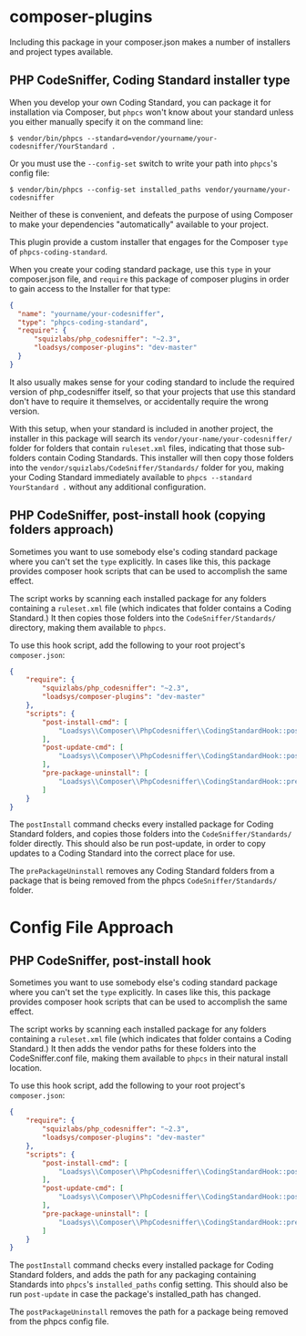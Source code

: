 # composer-plugins
Including this package in your composer.json makes a number of installers and project types available.


## PHP CodeSniffer, Coding Standard installer type

When you develop your own Coding Standard, you can package it for installation via Composer, but `phpcs` won't know about your standard unless you either manually specify it on the command line:

```shell
$ vendor/bin/phpcs --standard=vendor/yourname/your-codesniffer/YourStandard .
```

Or you must use the `--config-set` switch to write your path into `phpcs`'s config file:

```shell
$ vendor/bin/phpcs --config-set installed_paths vendor/yourname/your-codesniffer
```

Neither of these is convenient, and defeats the purpose of using Composer to make your dependencies "automatically" available to your project.

This plugin provide a custom installer that engages for the Composer `type` of `phpcs-coding-standard`.

When you create your coding standard package, use this `type` in your composer.json file, and `require` this package of composer plugins in order to gain access to the Installer for that type:

```json
{
  "name": "yourname/your-codesniffer",
  "type": "phpcs-coding-standard",
  "require": {
      "squizlabs/php_codesniffer": "~2.3",
      "loadsys/composer-plugins": "dev-master"
  }
}
```

It also usually makes sense for your coding standard to include the required version of php_codesniffer itself, so that your projects that use this standard don't have to require it themselves, or accidentally require the wrong version.

With this setup, when your standard is included in another project, the installer in this package will search its `vendor/your-name/your-codesniffer/` folder for folders that contain `ruleset.xml` files, indicating that those sub-folders contain Coding Standards. This installer will then copy those folders into the `vendor/squizlabs/CodeSniffer/Standards/` folder for you, making your Coding Standard immediately available to `phpcs --standard YourStandard .` without any additional configuration.



## PHP CodeSniffer, post-install hook (copying folders approach)

Sometimes you want to use somebody else's coding standard package where you can't set the `type` explicitly. In cases like this, this package provides composer hook scripts that can be used to accomplish the same effect.

The script works by scanning each installed package for any folders containing a `ruleset.xml` file (which indicates that folder contains a Coding Standard.) It then copies those folders into the `CodeSniffer/Standards/` directory, making them available to `phpcs`.

To use this hook script, add the following to your root project's `composer.json`:

```json
{
    "require": {
        "squizlabs/php_codesniffer": "~2.3",
        "loadsys/composer-plugins": "dev-master"
    },
    "scripts": {
        "post-install-cmd": [
            "Loadsys\\Composer\\PhpCodesniffer\\CodingStandardHook::postInstall"
        ],
        "post-update-cmd": [
            "Loadsys\\Composer\\PhpCodesniffer\\CodingStandardHook::postInstall"
        ],
        "pre-package-uninstall": [
            "Loadsys\\Composer\\PhpCodesniffer\\CodingStandardHook::prePackageUninstall"
        ]
    }
}
```

The `postInstall` command checks every installed package for Coding Standard folders, and copies those folders into the `CodeSniffer/Standards/` folder directly. This should also be run post-update, in order to copy updates to a Coding Standard into the correct place for use.

The `prePackageUninstall` removes any Coding Standard folders from a package that is being removed from the phpcs `CodeSniffer/Standards/` folder.










# Config File Approach

## PHP CodeSniffer, post-install hook

Sometimes you want to use somebody else's coding standard package where you can't set the `type` explicitly. In cases like this, this package provides composer hook scripts that can be used to accomplish the same effect.

The script works by scanning each installed package for any folders containing a `ruleset.xml` file (which indicates that folder contains a Coding Standard.) It then adds the vendor paths for these folders into the CodeSniffer.conf file, making them available to `phpcs` in their natural install location.

To use this hook script, add the following to your root project's `composer.json`:

```json
{
    "require": {
        "squizlabs/php_codesniffer": "~2.3",
        "loadsys/composer-plugins": "dev-master"
    },
    "scripts": {
        "post-install-cmd": [
            "Loadsys\\Composer\\PhpCodesniffer\\CodingStandardHook::postInstall"
        ],
        "post-update-cmd": [
            "Loadsys\\Composer\\PhpCodesniffer\\CodingStandardHook::postInstall"
        ],
        "pre-package-uninstall": [
            "Loadsys\\Composer\\PhpCodesniffer\\CodingStandardHook::prePackageUninstall"
        ]
    }
}
```

The `postInstall` command checks every installed package for Coding Standard folders, and adds the path for any packaging containing Standards into `phpcs`'s `installed_paths` config setting. This should also be run `post-update` in case the package's installed_path has changed.

The `postPackageUninstall` removes the path for a package being removed from the phpcs config file.
